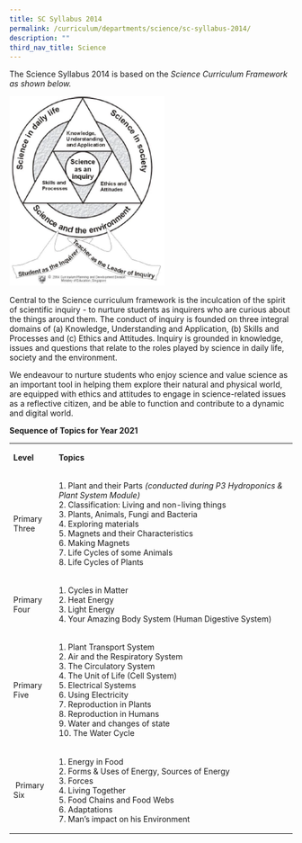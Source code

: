 ```yaml
---
title: SC Syllabus 2014
permalink: /curriculum/departments/science/sc-syllabus-2014/
description: ""
third_nav_title: Science
---
```


<p>The Science Syllabus 2014 is based on the&nbsp;<em class="">Science Curriculum Framework as shown below.</em></p>
<img src="/images/2021%20SCI%20-%20pic%201.png" 
     style="width:55%">
<p>Central to the Science curriculum framework is the inculcation of the spirit of scientific inquiry - to nurture students as inquirers who are curious about the things around them. The conduct of inquiry is founded on three integral domains of (a) Knowledge, Understanding and Application, (b) Skills and Processes and (c) Ethics and Attitudes. Inquiry is grounded in knowledge, issues and questions that relate to the roles played by science in daily life, society and the environment.</p>
<p>We endeavour to nurture students who enjoy science and value science as an important tool in helping them explore their natural and physical world, are equipped with ethics and attitudes to engage in science-related issues as a reflective citizen, and be able to function and contribute to a dynamic and digital world.</p>
<p><strong>Sequence of Topics for Year 2021</strong></p>
<table width="0">
<tbody>
<tr>
<td width="71">
<p><strong>Level</strong></p>
</td>
<td width="516">
<p><strong>Topics</strong></p>
</td>
</tr>
<tr>
<td width="71">
<p>Primary Three</p>
</td>
<td width="516">
<p>1. Plant and their Parts&nbsp;<em>(conducted during P3 Hydroponics &amp; Plant System Module)</em><br />2. Classification: Living and non-living things<br />3. Plants, Animals, Fungi and Bacteria<br />4. Exploring materials<br />5. Magnets and their Characteristics<br />6. Making Magnets<br />7. Life Cycles of some Animals<br />8. Life Cycles of Plants</p>
</td>
</tr>
<tr>
<td width="71">
<p>Primary Four</p>
</td>
<td width="516">
<p>1. Cycles in Matter<br />2. Heat Energy<br />3. Light Energy<br />4. Your Amazing Body System (Human Digestive System)</p>
</td>
</tr>
<tr>
<td width="71">
<p>Primary Five</p>
</td>
<td width="516">
<p>1. Plant Transport System<br />2. Air and the Respiratory System<br />3. The Circulatory System<br />4. The Unit of Life (Cell System)<br />5. Electrical Systems<br />6. Using Electricity<br />7. Reproduction in Plants<br />8. Reproduction in Humans<br />9. Water and changes of state<br />10. The Water Cycle</p>
</td>
</tr>
<tr>
<td width="71">
<p>&nbsp;Primary Six</p>
</td>
<td width="516">
<p>1. Energy in Food<br />2. Forms &amp; Uses of Energy, Sources of Energy<br />3. Forces<br />4. Living Together<br />5. Food Chains and Food Webs<br />6. Adaptations<br />7. Man&rsquo;s impact on his Environment</p>
</td>
</tr>
</tbody>
</table>